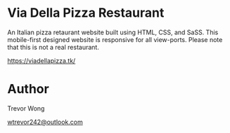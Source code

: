 # Via Della Pizza Restaurant

An Italian pizza retaurant website built using HTML, CSS, and SaSS. This mobile-first designed website is responsive for all view-ports.
Please note that this is not a real restaurant.

https://viadellapizza.tk/


# Author
Trevor Wong

wtrevor242@outlook.com

